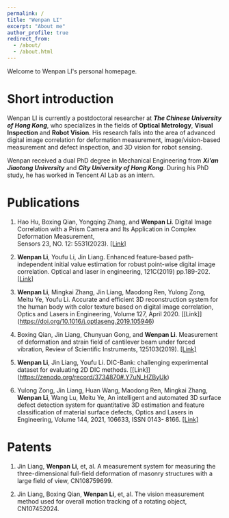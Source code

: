 ```yaml
---
permalink: /
title: "Wenpan LI"
excerpt: "About me"
author_profile: true
redirect_from: 
  - /about/
  - /about.html
---
```

Welcome to Wenpan LI's personal homepage. 

Short introduction
=
Wenpan LI is currently a postdoctoral researcher at ***The Chinese University of Hong Kong***, who specializes in the fields of **Optical Metrology**, **Visual Inspection** and **Robot Vision**. His research falls into the area of advanced digital image correlation for deformation measurement, image/vision-based measurement and defect inspection, and 3D vision for robot sensing.

Wenpan received a dual PhD degree in Mechanical Engineering from ***Xi'an Jiaotong University*** and ***City University of Hong Kong***. During his PhD study, he has worked in Tencent AI Lab as an intern.

Publications
=
1. Hao Hu, Boxing Qian, Yongqing Zhang, and **Wenpan Li**. Digital Image Correlation with a Prism Camera and Its Application in Complex Deformation Measurement,   
   Sensors 23, NO. 12: 5531(2023). [[Link]](https://doi.org/10.3390/s23125531)
 
2. **Wenpan Li**, Youfu Li, Jin Liang. Enhanced feature-based path-independent initial value estimation for robust point-wise digital image correlation. Optical 
   and laser in engineering, 121C(2019) pp.189-202. [[Link]](https://doi.org/10.1016/j.optlaseng.2019.04.016)
  
3. **Wenpan Li**, Mingkai Zhang, Jin Liang, Maodong Ren, Yulong Zong, Meitu Ye, Youfu Li. Accurate and efficient 3D reconstruction system for the human body with 
   color texture based on digital image correlation, Optics and Lasers in Engineering, Volume 127, April 2020. [[Link]]    
   (https://doi.org/10.1016/j.optlaseng.2019.105946)
  
4. Boxing Qian, Jin Liang, Chunyuan Gong, and **Wenpan Li**. Measurement of deformation and strain field of cantilever beam under forced vibration, Review of 
   Scientific Instruments, 125103(2019). [[Link]](https://doi.org/10.1063/1.5097155)
  
5. **Wenpan Li**, Jin Liang, Youfu Li. DIC-Bank: challenging experimental dataset for evaluating 2D DIC methods. [[Link]] 
   (https://zenodo.org/record/3734870#.Y7uN_HZByUk)
        
6. Yulong Zong, Jin Liang, Huan Wang, Maodong Ren, Mingkai Zhang, **Wenpan Li**, Wang Lu, Meitu Ye, An intelligent and automated 3D surface defect detection system 
   for quantitative 3D estimation and feature classification of material surface defects, Optics and Lasers in Engineering, Volume 144, 2021, 106633, ISSN 0143- 
   8166. [[Link]](https://doi.org/10.1016/j.optlaseng.2021.106633)

Patents
=
1. Jin Liang, **Wenpan Li**, et, al. A measurement system for measuring the three-dimensional full-field deformation of masonry structures with a large field of view,      CN108759699.
    
2. Jin Liang, Boxing Qian, **Wenpan Li**, et, al. The vision measurement method used for overall motion tracking of a rotating object, CN107452024.

